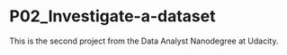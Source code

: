 # P02_Investigate-a-dataset
This is the second project from the Data Analyst Nanodegree at Udacity.
